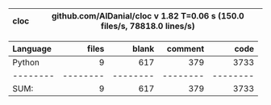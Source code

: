 cloc|github.com/AlDanial/cloc v 1.82  T=0.06 s (150.0 files/s, 78818.0 lines/s)
--- | ---

Language|files|blank|comment|code
:-------|-------:|-------:|-------:|-------:
Python|9|617|379|3733
--------|--------|--------|--------|--------
SUM:|9|617|379|3733
